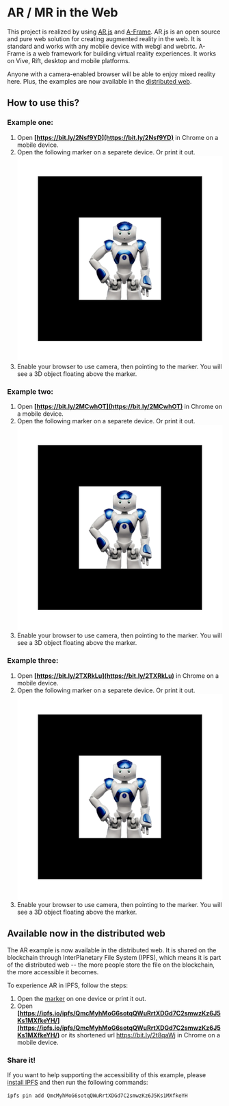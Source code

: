 # AR / MR in the Web

This project is realized by using [AR.js](https://github.com/jeromeetienne/AR.js/blob/master/README.md) and [A-Frame](http://aframe.io/). AR.js is an open source and pure web solution for creating augmented reality in the web. It is standard and works with any mobile device with webgl and webrtc. A-Frame is a web framework for building virtual reality experiences. It works on Vive, Rift, desktop and mobile platforms.

Anyone with a camera-enabled browser will be able to enjoy mixed reality here. Plus, the examples are now available in the [distributed web](#available-now-in-the-distributed-web).

## How to use this?

### **Example one:** 

1. Open **[https://bit.ly/2Nsf9YD](https://bit.ly/2Nsf9YD)** in Chrome on a mobile device. 
2. Open the following marker on a separete device. Or print it out. 
 <a href="./marker/robot_marker.png"><img src="./marker/robot_marker.png" width="700px"></a> 
3. Enable your browser to use camera, then pointing to the marker. You will see a 3D object floating above the marker. 

### **Example two:** 

1. Open **[https://bit.ly/2MCwhOT](https://bit.ly/2MCwhOT)** in Chrome on a mobile device. 
2. Open the following marker on a separete device. Or print it out. 
 <a href="./marker/robot_marker.png"><img src="./marker/robot_marker.png" width="700px"></a> 
3. Enable your browser to use camera, then pointing to the marker. You will see a 3D object floating above the marker. 

### **Example three:** 

1. Open **[https://bit.ly/2TXRkLu](https://bit.ly/2TXRkLu)** in Chrome on a mobile device. 
2. Open the following marker on a separete device. Or print it out. 
 <a href="./marker/robot_marker.png"><img src="./marker/robot_marker.png" width="700px"></a> 
3. Enable your browser to use camera, then pointing to the marker. You will see a 3D object floating above the marker. 

## Available now in the distributed web

The AR example is now available in the distributed web. It is shared on the blockchain through InterPlanetary File System (IPFS), which means it is part of the distributed web -- the more people store the file on the blockchain, the more accessible it becomes. 

To experience AR in IPFS, follow the steps:

1. Open the [marker](https://ipfs.io/ipfs/QmcMyhMoG6sotqQWuRrtXDGd7C2smwzKz6J5Ks1MXfkeYH/robot_marker.png) on one device or print it out.
2. Open **[https://ipfs.io/ipfs/QmcMyhMoG6sotqQWuRrtXDGd7C2smwzKz6J5Ks1MXfkeYH/](https://ipfs.io/ipfs/QmcMyhMoG6sotqQWuRrtXDGd7C2smwzKz6J5Ks1MXfkeYH/)** or its shortened url https://bit.ly/2t8qaWj in Chrome on a mobile device.

### Share it!

If you want to help supporting the accessibility of this example, please [install IPFS](https://ipfs.io/docs/install/) and then run the following commands:

```IPFS
ipfs pin add QmcMyhMoG6sotqQWuRrtXDGd7C2smwzKz6J5Ks1MXfkeYH
```


